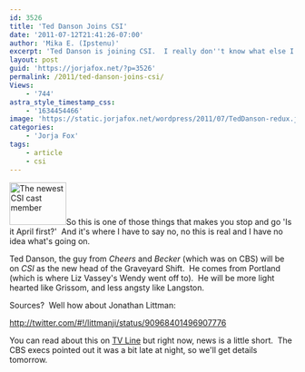 ```yaml
---
id: 3526
title: 'Ted Danson Joins CSI'
date: '2011-07-12T21:41:26-07:00'
author: 'Mika E. (Ipstenu)'
excerpt: 'Ted Danson is joining CSI.  I really don''t know what else I can say about this.'
layout: post
guid: 'https://jorjafox.net/?p=3526'
permalink: /2011/ted-danson-joins-csi/
Views:
    - '744'
astra_style_timestamp_css:
    - '1634454466'
image: 'https://static.jorjafox.net/wordpress/2011/07/TedDanson-redux.jpeg'
categories:
    - 'Jorja Fox'
tags:
    - article
    - csi
---
```


<img class="alignleft size-thumbnail wp-image-3653" title="Ted Danson" src="//static.jorjafox.net/wordpress/2011/07/TedDanson-redux-208x140.jpeg" alt="The newest CSI cast member" width="100" height="75" />So this is one of those things that makes you stop and go 'Is it April first?'  And it's where I have to say no, no this is real and I have no idea what's going on.

Ted Danson, the guy from _Cheers_ and _Becker_ (which was on CBS) will be on _CSI_ as the new head of the Graveyard Shift.  He comes from Portland (which is where Liz Vassey's Wendy went off to).  He will be more light hearted like Grissom, and less angsty like Langston.

Sources?  Well how about Jonathan Littman:

http://twitter.com/#!/littmanji/status/90968401496907776

You can read about this on <a href="http://www.tvline.com/2011/07/csi-casting-news-ted-danson/">TV Line</a> but right now, news is a little short.  The CBS execs pointed out it was a bit late at night, so we'll get details tomorrow.
